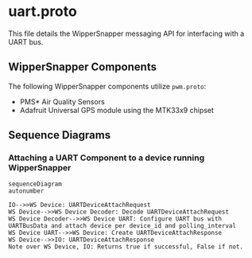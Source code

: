 
# uart.proto

This file details the WipperSnapper messaging API for interfacing with a UART bus.

## WipperSnapper Components

The following WipperSnapper components utilize `pwm.proto`:

* PMS* Air Quality Sensors
* Adafruit Universal GPS module using the MTK33x9 chipset


## Sequence Diagrams

### Attaching a UART Component to a device running WipperSnapper 

```mermaid
sequenceDiagram
autonumber

IO-->>WS Device: UARTDeviceAttachRequest
WS Device-->>WS Device Decoder: Decode UARTDeviceAttachRequest
WS Device Decoder-->>WS Device UART: Configure UART bus with UARTBusData and attach device per device_id and polling_interval
WS Device UART-->>WS Device: Create UARTDeviceAttachResponse
WS Device-->>IO: UARTDeviceAttachResponse
Note over WS Device, IO: Returns true if successful, False if not.
```





